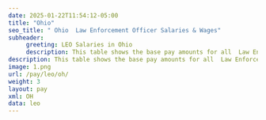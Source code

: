 ```yaml
---
date: 2025-01-22T11:54:12-05:00
title: "Ohio"
seo_title: " Ohio  Law Enforcement Officer Salaries & Wages"
subheader:
     greeting: LEO Salaries in Ohio
     description: This table shows the base pay amounts for all  Law Enforcement Officer employees based on the 2025 LEO Pay Scale, as published by the Office of Personnel Management.
description: This table shows the base pay amounts for all  Law Enforcement Officer employees based on the 2025 LEO Pay Scale, as published by the Office of Personnel Management.
image: 1.png
url: /pay/leo/oh/
weight: 3
layout: pay
xml: OH
data: leo
---
```

